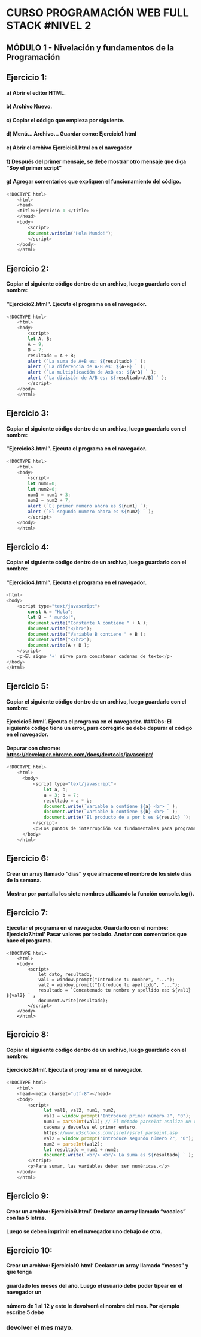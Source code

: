 # CURSO PROGRAMACIÓN WEB FULL STACK #NIVEL 2 
## MÓDULO 1 - Nivelación y fundamentos de la Programación 

## Ejercicio 1: 
#### a) Abrir el editor HTML. 
#### b) Archivo Nuevo. 
#### c) Copiar el código que empieza por siguiente. 
#### d) Menú... Archivo... Guardar como: Ejercicio1.html 
#### e) Abrir el archivo Ejercicio1.html en el navegador 
#### f) Después del primer mensaje, se debe mostrar otro mensaje que diga "Soy el primer script" 
#### g) Agregar comentarios que expliquen el funcionamiento del código.

```javascript
<!DOCTYPE html>
    <html>
    <head>
    <title>Ejercicio 1 </title>
    </head>
    <body>
        <script>
        document.writeln("Hola Mundo!");
        </script>
    </body>
    </html>

```

## Ejercicio 2: 
#### Copiar el siguiente código dentro de un archivo, luego guardarlo con el nombre: 
#### “Ejercicio2.html”. Ejecuta el programa en el navegador. 

```javascript
<!DOCTYPE html>
    <html>
    <body>
        <script>
        let A, B;
        A = 9;
        B = 7;
        resultado = A + B;
        alert (`La suma de A+B es: ${resultado} ` );
        alert (`La diferencia de A-B es: ${A-B} ` );
        alert (`La multiplicación de AxB es: ${A*B} ` );
        alert (`La división de A/B es: ${resultado=A/B} ` );
        </script>
    </body>
    </html>

```

## Ejercicio 3: 
#### Copiar el siguiente código dentro de un archivo, luego guardarlo con el nombre: 
#### “Ejercicio3.html”. Ejecuta el programa en el navegador.

```javascript
<!DOCTYPE html>
    <html>
    <body>
        <script>
        let num1=0;
        let num2=0;
        num1 = num1 + 3;
        num2 = num2 + 7;
        alert (`El primer numero ahora es ${num1} `);
        alert (`El segundo numero ahora es ${num2} ` );
        </script>
    </body>
    </html>

```

## Ejercicio 4: 
#### Copiar el siguiente código dentro de un archivo, luego guardarlo con el nombre: 
#### “Ejercicio4.html”. Ejecuta el programa en el navegador.

```javascript
<html>
<body>
    <script type="text/javascript">
        const A = "Hola";
        let B = " mundo!";
        document.write("Constante A contiene " + A );
        document.write("</br>");
        document.write("Variable B contiene " + B );
        document.write("</br>");
        document.write(A + B );
    </script>
    <p>El signo '+' sirve para concatenar cadenas de texto</p>
</body>
</html>

```

## Ejercicio 5: 
#### Copiar el siguiente código dentro de un archivo, luego guardarlo con el nombre: 
#### Ejercicio5.html’. Ejecuta el programa en el navegador. ###Obs: El siguiente código tiene un error, para corregirlo se debe depurar el código en el navegador. 
#### Depurar con chrome: https://developer.chrome.com/docs/devtools/javascript/

```javascript
<!DOCTYPE html>
    <html>
      <body>
          <script type="text/javascript">
              let a, b;
              a = 3; b = 7;
              resultado = a * b;
              document.write(`Variable a contiene ${a} <br> ` );
              document.write(`Variable b contiene ${b} <br> ` );
              document.write(`El producto de a por b es ${result} `);
          </script>
          <p>Los puntos de interrupción son fundamentales para programar</p>
      </body>
    </html>
```

## Ejercicio 6: 
#### Crear un array llamado “dias” y que almacene el nombre de los siete días de la semana. 
#### Mostrar por pantalla los siete nombres utilizando la función console.log().

## Ejercicio 7: 
#### Ejecutar el programa en el navegador. Guardarlo con el nombre: Ejercicio7.html’ Pasar valores por teclado. Anotar con comentarios que hace el programa.

```javacript
<!DOCTYPE html>
    <html>
    <body>
        <script>
            let dato, resultado;
            val1 = window.prompt("Introduce tu nombre", "...");
            val2 = window.prompt("Introduce tu apellido", "...");
            resultado = `Concatenado tu nombre y apellido es: ${val1} ${val2} ` ;
            document.write(resultado);
        </script>
    </body>
    </html>

```

## Ejercicio 8: 
#### Copiar el siguiente código dentro de un archivo, luego guardarlo con el nombre: 
#### Ejercicio8.html’. Ejecuta el programa en el navegador.

```javascript
<!DOCTYPE html>
    <html>
    <head><meta charset="utf-8"></head>
    <body>
        <script>
              let val1, val2, num1, num2;
              val1 = window.prompt("Introduce primer número ?", "0");
              num1 = parseInt(val1); // El método parseInt analiza un valor como una
              cadena y devuelve el primer entero.
              https://www.w3schools.com/jsref/jsref_parseint.asp
              val2 = window.prompt("Introduce segundo número ?", "0");
              num2 = parseInt(val2);
              let resultado = num1 + num2;
              document.write(`<br/> <br/> La suma es ${resultado} ` );
        </script>
        <p>Para sumar, las variables deben ser numéricas.</p>
    </body>
    </html>

```

## Ejercicio 9:
#### Crear un archivo: Ejercicio9.html’. Declarar un array llamado “vocales” con las 5 letras. 
#### Luego se deben imprimir en el navegador uno debajo de otro.

## Ejercicio 10: 
#### Crear un archivo: Ejercicio10.html’ Declarar un array llamado “meses” y que tenga
#### guardado los meses del año. Luego el usuario debe poder tipear en el navegador un 
#### número de 1 al 12 y este le devolverá el nombre del mes. Por ejemplo escribe 5 debe 
### devolver el mes mayo.
